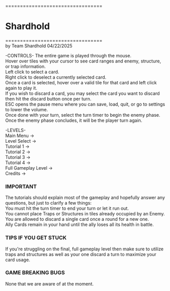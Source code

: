 =================================
# Shardhold
=================================<br/>
by Team Shardhold
04/22/2025 <br/>

-CONTROLS-
The entire game is played through the mouse.<br/>
Hover over tiles with your cursor to see card ranges and enemy, structure, or trap information.<br/>
Left click to select a card.<br/>
Right click to deselect a currently selected card.<br/>
Once a card is selected, hover over a valid tile for that card and left click again to play it.<br/>
If you wish to discard a card, you may select the card you want to discard then hit the discard button once per turn.<br/>
ESC opens the pause menu where you can save, load, quit, or go to settings to lower the volume.<br/>
Once done with your turn, select the turn timer to begin the enemy phase. Once the enemy phase concludes, it will be the player turn again.<br/>

-LEVELS-<br/>
Main Menu -><br/>
Level Select -><br/>
Tutorial 1 -><br/>
Tutorial 2 -><br/>
Tutorial 3 -><br/>
Tutorial 4 -><br/>
Full Gameplay Level -><br/>
Credits -><br/>

### IMPORTANT<br/>
The tutorials should explain most of the gameplay and hopefully answer any questions, but just to clarify a few things:<br/>
You must hit the turn timer to end your turn or let it run out.<br/>
You cannot place Traps or Structures in tiles already occupied by an Enemy.<br/>
You are allowed to discard a single card once a round for a new one.<br/>
Ally Cards remain in your hand until the ally loses all its health in battle.<br/>

### TIPS IF YOU GET STUCK<br/>
If you're struggling on the final, full gameplay level then make sure to utilize traps and structures as well as your one discard a turn to maximize your card usage.
<br/>
### GAME BREAKING BUGS <br/>
None that we are aware of at the moment.<br/>
